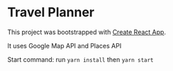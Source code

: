 # Travel Planner

This project was bootstrapped with [Create React App](https://github.com/facebook/create-react-app).

It uses Google Map API and Places API

Start command: run `yarn install` then `yarn start`